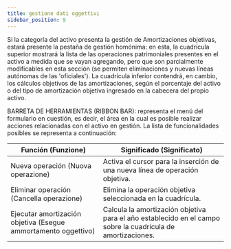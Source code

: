 ```yaml
---
title: gestione dati oggettivi
sidebar_position: 9
---
```


Si la categoría del activo presenta la gestión de Amortizaciones objetivas, estará presente la pestaña de gestión homónima: en esta, la cuadrícula superior mostrará la lista de las operaciones patrimoniales presentes en el activo a medida que se vayan agregando, pero que son parcialmente modificables en esta sección (se permiten eliminaciones y nuevas líneas autónomas de las 'oficiales'). La cuadrícula inferior contendrá, en cambio, los cálculos objetivos de las amortizaciones, según el porcentaje del activo o del tipo de amortización objetiva ingresado en la cabecera del propio activo.

BARRETA DE HERRAMIENTAS (RIBBON BAR): representa el menú del formulario en cuestión, es decir, el área en la cual es posible realizar acciones relacionadas con el activo en gestión. La lista de funcionalidades posibles se representa a continuación:

| Función (Funzione) | Significado (Significato) |
| --- | --- |
| Nueva operación (Nuova operazione) | Activa el cursor para la inserción de una nueva línea de operación objetiva. |
| Eliminar operación (Cancella operazione) | Elimina la operación objetiva seleccionada en la cuadrícula. |
| Ejecutar amortización objetiva (Esegue ammortamento oggettivo) | Calcula la amortización objetiva para el año establecido en el campo sobre la cuadrícula de amortizaciones. |